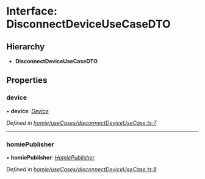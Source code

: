 # Interface: DisconnectDeviceUseCaseDTO

## Hierarchy

* **DisconnectDeviceUseCaseDTO**

## Properties

###  device

• **device**: *[Device](../classes/device.md)*

*Defined in [homie/useCases/disconnectDeviceUseCase.ts:7](https://github.com/AlejandroHerr/homieiot.ts/blob/e44ddfb/src/homie/useCases/disconnectDeviceUseCase.ts#L7)*

___

###  homiePublisher

• **homiePublisher**: *[HomiePublisher](../classes/homiepublisher.md)*

*Defined in [homie/useCases/disconnectDeviceUseCase.ts:8](https://github.com/AlejandroHerr/homieiot.ts/blob/e44ddfb/src/homie/useCases/disconnectDeviceUseCase.ts#L8)*
